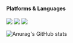 #### Platforms & Languages
<img src="https://img.shields.io/badge/Ios-FFFFFF?style=for-the-badge&logo=ios&logoColor=000000"/>
<img src="https://img.shields.io/badge/Swift-FFFFFF?style=for-the-badge&logo=swift&logoColor=F05138"/>
<img src="https://img.shields.io/badge/Xcode-FFFFFF?style=for-the-badge&logo=xcode&logoColor=147EFB"/>

![Anurag's GitHub stats](https://github-readme-stats.vercel.app/api?username=GuTaeHo&show_icons=true&theme=algolia)
